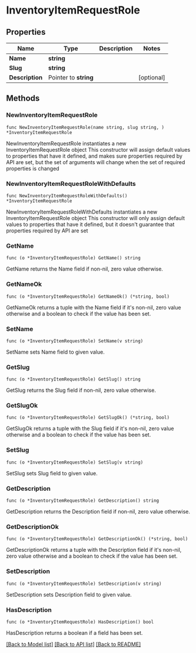 # InventoryItemRequestRole

## Properties

Name | Type | Description | Notes
------------ | ------------- | ------------- | -------------
**Name** | **string** |  | 
**Slug** | **string** |  | 
**Description** | Pointer to **string** |  | [optional] 

## Methods

### NewInventoryItemRequestRole

`func NewInventoryItemRequestRole(name string, slug string, ) *InventoryItemRequestRole`

NewInventoryItemRequestRole instantiates a new InventoryItemRequestRole object
This constructor will assign default values to properties that have it defined,
and makes sure properties required by API are set, but the set of arguments
will change when the set of required properties is changed

### NewInventoryItemRequestRoleWithDefaults

`func NewInventoryItemRequestRoleWithDefaults() *InventoryItemRequestRole`

NewInventoryItemRequestRoleWithDefaults instantiates a new InventoryItemRequestRole object
This constructor will only assign default values to properties that have it defined,
but it doesn't guarantee that properties required by API are set

### GetName

`func (o *InventoryItemRequestRole) GetName() string`

GetName returns the Name field if non-nil, zero value otherwise.

### GetNameOk

`func (o *InventoryItemRequestRole) GetNameOk() (*string, bool)`

GetNameOk returns a tuple with the Name field if it's non-nil, zero value otherwise
and a boolean to check if the value has been set.

### SetName

`func (o *InventoryItemRequestRole) SetName(v string)`

SetName sets Name field to given value.


### GetSlug

`func (o *InventoryItemRequestRole) GetSlug() string`

GetSlug returns the Slug field if non-nil, zero value otherwise.

### GetSlugOk

`func (o *InventoryItemRequestRole) GetSlugOk() (*string, bool)`

GetSlugOk returns a tuple with the Slug field if it's non-nil, zero value otherwise
and a boolean to check if the value has been set.

### SetSlug

`func (o *InventoryItemRequestRole) SetSlug(v string)`

SetSlug sets Slug field to given value.


### GetDescription

`func (o *InventoryItemRequestRole) GetDescription() string`

GetDescription returns the Description field if non-nil, zero value otherwise.

### GetDescriptionOk

`func (o *InventoryItemRequestRole) GetDescriptionOk() (*string, bool)`

GetDescriptionOk returns a tuple with the Description field if it's non-nil, zero value otherwise
and a boolean to check if the value has been set.

### SetDescription

`func (o *InventoryItemRequestRole) SetDescription(v string)`

SetDescription sets Description field to given value.

### HasDescription

`func (o *InventoryItemRequestRole) HasDescription() bool`

HasDescription returns a boolean if a field has been set.


[[Back to Model list]](../README.md#documentation-for-models) [[Back to API list]](../README.md#documentation-for-api-endpoints) [[Back to README]](../README.md)


